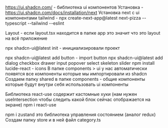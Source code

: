 https://ui.shadcn.com/ - библиотека ui компонентов
Установка - https://ui.shadcn.com/docs/installation/next
Установка next с ui компонентами tailwind - npx create-next-app@latest next-pizza --typescript --tailwind --eslint

Layout - если layout.tsx находится в папке app это значит что это layout на всё приложение

npx shadcn-ui@latest init - инициализировали проект

npx shadcn-ui@latest add button - import button
npx shadcn-ui@latest add dialog checkbox drawer input popover select skeleton slider
npm install lucide-react - icons
В папке components > ui у нас автоматически появятся все компоненты которые мы импортировали из shadcn
Создаем папку shared в папке components - общие компоненты которые будут внутри себя использовать ui компоненты

Библиотека react-use содержит кастомные хуки (нам нужен useIntersection чтобы следить какой блок сейчас отображается на экране)
npm i react-use

npm i zustand
это библиотека управления состоянием (аналог redux)
Создам папку store и в ней файл category.ts
